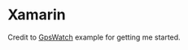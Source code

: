 Xamarin
=======

Credit to [GpsWatch](https://github.com/xamarin/monotouch-samples/tree/master/WatchKit/GpsWatch) example for getting me started.